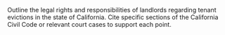 Outline the legal rights and responsibilities of landlords regarding tenant evictions in the state of California. Cite specific sections of the California Civil Code or relevant court cases to support each point.